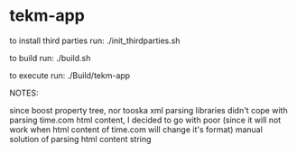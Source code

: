 
# tekm-app

to install third parties run:
./init_thirdparties.sh

to build run: 
./build.sh

to execute run:
./Build/tekm-app


NOTES:

since boost property tree, nor tooska xml parsing libraries didn't cope with
parsing time.com html content, I decided to go with poor (since it will not work 
when html content of time.com will change it's format) manual solution of
parsing html content string 

